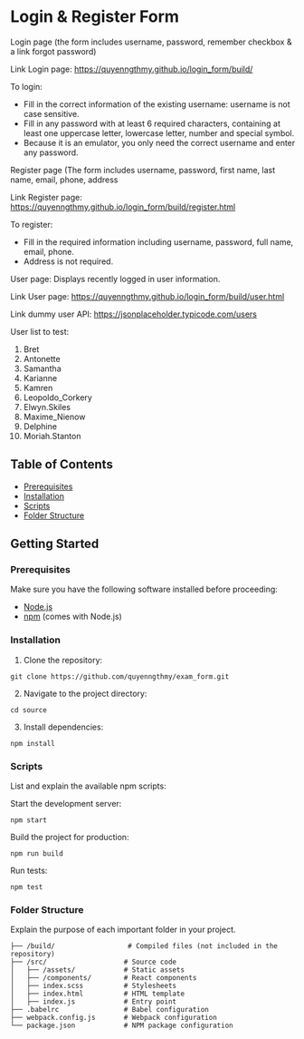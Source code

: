 # Login & Register Form

Login page (the form includes username, password, remember checkbox & a link forgot password)

Link Login page: https://quyenngthmy.github.io/login_form/build/

To login:
- Fill in the correct information of the existing username: username is not case sensitive.
- Fill in any password with at least 6 required characters, containing at least one uppercase letter, lowercase letter, number and special symbol.
- Because it is an emulator, you only need the correct username and enter any password.
  
Register page (The form includes username, password, first name, last name, email, phone, address 

Link Register page: https://quyenngthmy.github.io/login_form/build/register.html

To register:
- Fill in the required information including username, password, full name, email, phone.
- Address is not required.

User page: Displays recently logged in user information.

Link User page: https://quyenngthmy.github.io/login_form/build/user.html


Link dummy user API: https://jsonplaceholder.typicode.com/users

User list to test:
1. Bret
2. Antonette
3. Samantha
4. Karianne
5. Kamren
6. Leopoldo_Corkery
7. Elwyn.Skiles
8. Maxime_Nienow
9. Delphine
10. Moriah.Stanton
 
## Table of Contents

- [Prerequisites](#prerequisites)
- [Installation](#installation)
- [Scripts](#scripts)
- [Folder Structure](#folder-structure)

## Getting Started

### Prerequisites

Make sure you have the following software installed before proceeding:

- [Node.js](https://nodejs.org/)
- [npm](https://www.npmjs.com/) (comes with Node.js)

### Installation

1. Clone the repository:
```
git clone https://github.com/quyenngthmy/exam_form.git
```
2. Navigate to the project directory:
```
cd source
```
3. Install dependencies:
```
npm install
```

### Scripts
List and explain the available npm scripts:

Start the development server:
```
npm start
```
Build the project for production:
```
npm run build
```
Run tests:
```
npm test
```
### Folder Structure
Explain the purpose of each important folder in your project.
```
├── /build/                  # Compiled files (not included in the repository)
├── /src/                   # Source code
│   ├── /assets/            # Static assets
│   ├── /components/        # React components
│   ├── index.scss          # Stylesheets
│   ├── index.html          # HTML template
│   ├── index.js            # Entry point
├── .babelrc                # Babel configuration
├── webpack.config.js       # Webpack configuration
└── package.json            # NPM package configuration
```

